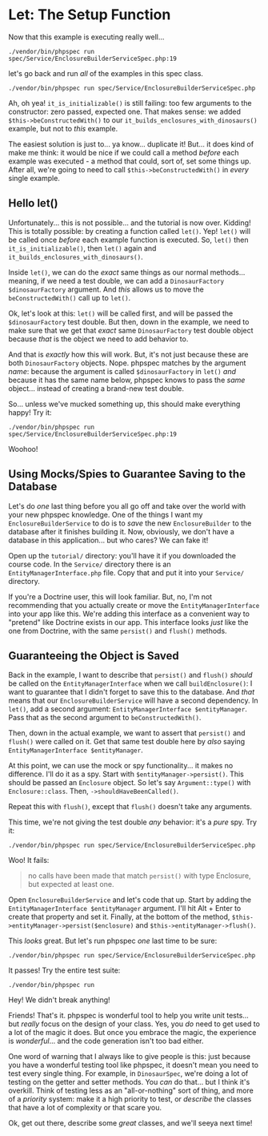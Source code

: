 # Let: The Setup Function

Now that this example is executing really well...

```terminal-silent
./vendor/bin/phpspec run spec/Service/EnclosureBuilderServiceSpec.php:19
```

let's go back and run *all* of the examples in this spec class.

```terminal-silent
./vendor/bin/phpspec run spec/Service/EnclosureBuilderServiceSpec.php
```

Ah, oh yea! `it_is_initializable()` is still failing: too few arguments to the
constructor: zero passed, expected one. That makes sense: we added
`$this->beConstructedWith()` to our `it_builds_enclosures_with_dinosaurs()` example,
but not to *this*  example.

The easiest solution is just to... ya know... duplicate it! But... it does kind
of make me think: it would be nice if we could call a method *before* each example
was executed - a method that could, sort of, set some things up. After all, we're
going to need to call `$this->beConstructedWith()` in *every* single example.

## Hello let()

Unfortunately... this is not possible... and the tutorial is now over. Kidding!
This is totally possible: by creating a function called `let()`. Yep! `let()` will
be called once *before* each example function is executed. So, `let()` then
`it_is_initializable()`, then `let()` again and `it_builds_enclosures_with_dinosaurs()`.

Inside `let()`, we can do the *exact* same things as our normal methods... meaning,
if we need a test double, we can add a `DinosaurFactory $dinosaurFactory` argument.
And *this* allows us to move the `beConstructedWith()` call up to `let()`.

Ok, let's look at this: `let()` will be called first, and will be passed the
`$dinosaurFactory` test double. But then, down in the example, we need to make sure
that we get that *exact* same `DinosaurFactory` test double object because *that*
is the object we need to add behavior to.

And that is *exactly* how this will work. But, it's not just because these are
both `DinosaurFactory` objects. Nope. phpspec matches by the argument *name*:
because the argument is called `$dinosaurFactory` in `let()` *and* because it
has the same name below, phpspec knows to pass the *same* object... instead of creating
a brand-new test double.

So... unless we've mucked something up, this should make everything happy! Try it:

```terminal-silent
./vendor/bin/phpspec run spec/Service/EnclosureBuilderServiceSpec.php:19
```

Woohoo!

## Using Mocks/Spies to Guarantee Saving to the Database

Let's do *one* last thing before you all go off and take over the world with
your new phpspec knowledge. One of the things I want my `EnclosureBuilderService`
to do is to *save* the new `EnclosureBuilder` to the database after it finishes
building it. Now, obviously, we don't have a database in this application... but
who cares? We can fake it!

Open up the `tutorial/` directory: you'll have it if you downloaded the course
code. In the `Service/` directory there is an `EntityManagerInterface.php` file.
Copy that and put it into your `Service/` directory.

If you're a Doctrine user, this will look familiar. But, no, I'm not recommending
that you actually create or move the `EntityManagerInterface` into your app like
this. We're adding this interface as a convenient way to "pretend" like Doctrine
exists in our app. This interface looks *just* like the one from Doctrine, with
the same `persist()` and `flush()` methods.

## Guaranteeing the Object is Saved

Back in the example, I want to describe that `persist()` and `flush()` *should* be
called on the `EntityManagerInterface` when we call `buildEnclosure()`: I want
to guarantee that I didn't forget to save this to the database. And *that* means
that our `EnclosureBuilderService` will have a second dependency. In `let()`, add
a second argument: `EntityManagerInterface $entityManager`. Pass that as the second
argument to `beConstructedWith()`.

Then, down in the actual example, we want to assert that `persist()` and `flush()`
were called on it. Get that same test double here by *also* saying
`EntityManagerInterface $entityManager`.

At this point, we can use the mock or spy functionality... it makes no difference.
I'll do it as a spy. Start with `$entityManager->persist()`. This should be passed
an `Enclosure` object. So let's say `Argument::type()` with `Enclosure::class`.
Then, `->shouldHaveBeenCalled()`.

Repeat this with `flush()`, except that `flush()` doesn't take any arguments.

This time, we're not giving the test double *any* behavior: it's a *pure* spy.
Try it:

```terminal-silent
./vendor/bin/phpspec run spec/Service/EnclosureBuilderServiceSpec.php
```

Woo! It fails:

> no calls have been made that match `persist()` with type Enclosure, but expected
> at least one.

Open `EnclosureBuilderService` and let's code that up. Start by adding the
`EntityManagerInterface $entityManager` argument. I'll hit Alt + Enter to create
that property and set it. Finally, at the bottom of the method,
`$this->entityManager->persist($enclosure)` and `$this->entityManager->flush()`.

This *looks* great. But let's run phpspec *one* last time to be sure:

```terminal-silent
./vendor/bin/phpspec run spec/Service/EnclosureBuilderServiceSpec.php
```

It passes! Try the entire test suite:

```terminal-silent
./vendor/bin/phpspec run
```

Hey! We didn't break anything!

Friends! That's it. phpspec is wonderful tool to help you write unit tests... but
*really* focus on the design of your class. Yes, you *do* need to get used to
a lot of the magic it does. But once you embrace the magic, the experience is
*wonderful*... and the code generation isn't too bad either.

One word of warning that I always like to give people is this: just because you
have a wonderful testing tool like phpspec, it doesn't mean you need to test every
single thing. For example, in `DinosaurSpec`, we're doing a lot of testing on the
getter and setter methods. You *can* do that... but I think it's overkill. Think
of testing less as an "all-or-nothing" sort of thing, and more of a *priority* system:
make it a high priority to test, or *describe* the classes that have a lot of complexity
or that scare you.

Ok, get out there, describe some *great* classes, and we'll seeya next time!
